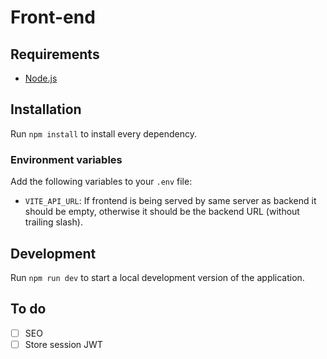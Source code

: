 # Front-end

## Requirements

- [Node.js](https://nodejs.org/)

## Installation

Run `npm install` to install every dependency.

### Environment variables

Add the following variables to your `.env` file:

- `VITE_API_URL`: If frontend is being served by same server as backend it should be empty, otherwise it should be the backend URL (without trailing slash).

## Development

Run `npm run dev` to start a local development version of the application.

## To do

- [ ] SEO
- [ ] Store session JWT